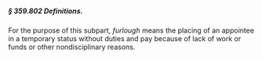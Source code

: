 ##### § 359.802 Definitions. #####

For the purpose of this subpart, *furlough* means the placing of an appointee in a temporary status without duties and pay because of lack of work or funds or other nondisciplinary reasons.